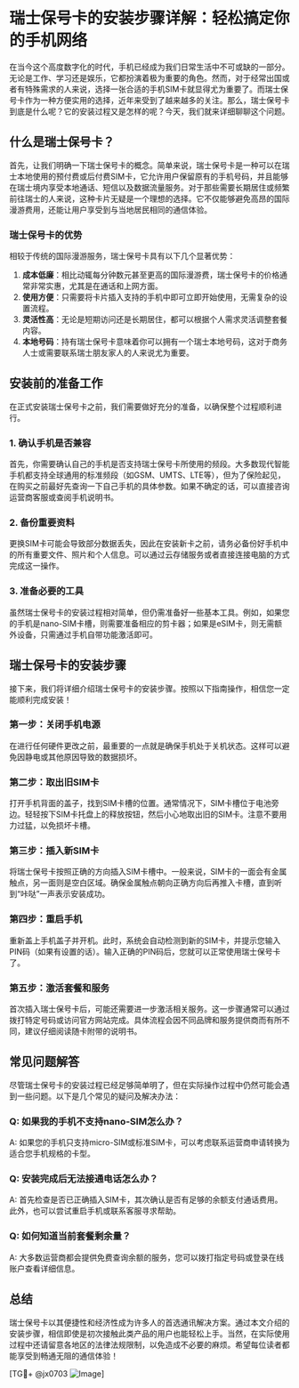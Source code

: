 # 瑞士保号卡的安装步骤详解：轻松搞定你的手机网络

在当今这个高度数字化的时代，手机已经成为我们日常生活中不可或缺的一部分。无论是工作、学习还是娱乐，它都扮演着极为重要的角色。然而，对于经常出国或者有特殊需求的人来说，选择一张合适的手机SIM卡就显得尤为重要了。而瑞士保号卡作为一种方便实用的选择，近年来受到了越来越多的关注。那么，瑞士保号卡到底是什么呢？它的安装过程又是怎样的呢？今天，我们就来详细聊聊这个问题。

## 什么是瑞士保号卡？

首先，让我们明确一下瑞士保号卡的概念。简单来说，瑞士保号卡是一种可以在瑞士本地使用的预付费或后付费SIM卡，它允许用户保留原有的手机号码，并且能够在瑞士境内享受本地通话、短信以及数据流量服务。对于那些需要长期居住或频繁前往瑞士的人来说，这种卡片无疑是一个理想的选择。它不仅能够避免高昂的国际漫游费用，还能让用户享受到与当地居民相同的通信体验。

### 瑞士保号卡的优势

相较于传统的国际漫游服务，瑞士保号卡具有以下几个显著优势：

1. **成本低廉**：相比动辄每分钟数元甚至更高的国际漫游费，瑞士保号卡的价格通常非常实惠，尤其是在通话和上网方面。
2. **使用方便**：只需要将卡片插入支持的手机中即可立即开始使用，无需复杂的设置流程。
3. **灵活性高**：无论是短期访问还是长期居住，都可以根据个人需求灵活调整套餐内容。
4. **本地号码**：持有瑞士保号卡意味着你可以拥有一个瑞士本地号码，这对于商务人士或需要联系瑞士朋友家人的人来说尤为重要。

## 安装前的准备工作

在正式安装瑞士保号卡之前，我们需要做好充分的准备，以确保整个过程顺利进行。

### 1. 确认手机是否兼容

首先，你需要确认自己的手机是否支持瑞士保号卡所使用的频段。大多数现代智能手机都支持全球通用的标准频段（如GSM、UMTS、LTE等），但为了保险起见，在购买之前最好先查询一下自己手机的具体参数。如果不确定的话，可以直接咨询运营商客服或查阅手机说明书。

### 2. 备份重要资料

更换SIM卡可能会导致部分数据丢失，因此在安装新卡之前，请务必备份好手机中的所有重要文件、照片和个人信息。可以通过云存储服务或者直接连接电脑的方式完成这一操作。

### 3. 准备必要的工具

虽然瑞士保号卡的安装过程相对简单，但仍需准备好一些基本工具。例如，如果您的手机是nano-SIM卡槽，则需要准备相应的剪卡器；如果是eSIM卡，则无需额外设备，只需通过手机自带功能激活即可。

## 瑞士保号卡的安装步骤

接下来，我们将详细介绍瑞士保号卡的安装步骤。按照以下指南操作，相信您一定能顺利完成安装！

### 第一步：关闭手机电源

在进行任何硬件更改之前，最重要的一点就是确保手机处于关机状态。这样可以避免因静电或其他原因导致的数据损坏。

### 第二步：取出旧SIM卡

打开手机背面的盖子，找到SIM卡槽的位置。通常情况下，SIM卡槽位于电池旁边。轻轻按下SIM卡托盘上的释放按钮，然后小心地取出旧的SIM卡。注意不要用力过猛，以免损坏卡槽。

### 第三步：插入新SIM卡

将瑞士保号卡按照正确的方向插入SIM卡槽中。一般来说，SIM卡的一面会有金属触点，另一面则是空白区域。确保金属触点朝向正确方向后再推入卡槽，直到听到“咔哒”一声表示安装成功。

### 第四步：重启手机

重新盖上手机盖子并开机。此时，系统会自动检测到新的SIM卡，并提示您输入PIN码（如果有设置的话）。输入正确的PIN码后，您就可以正常使用瑞士保号卡了。

### 第五步：激活套餐和服务

首次插入瑞士保号卡后，可能还需要进一步激活相关服务。这一步骤通常可以通过拨打特定号码或访问官方网站完成。具体流程会因不同品牌和服务提供商而有所不同，建议仔细阅读随卡附带的说明书。

## 常见问题解答

尽管瑞士保号卡的安装过程已经足够简单明了，但在实际操作过程中仍然可能会遇到一些问题。以下是几个常见的疑问及解决办法：

### Q: 如果我的手机不支持nano-SIM怎么办？
A: 如果您的手机只支持micro-SIM或标准SIM卡，可以考虑联系运营商申请转换为适合您手机规格的卡型。

### Q: 安装完成后无法接通电话怎么办？
A: 首先检查是否已正确插入SIM卡，其次确认是否有足够的余额支付通话费用。此外，也可以尝试重启手机或联系客服寻求帮助。

### Q: 如何知道当前套餐剩余量？
A: 大多数运营商都会提供免费查询余额的服务，您可以拨打指定号码或登录在线账户查看详细信息。

## 总结

瑞士保号卡以其便捷性和经济性成为许多人的首选通讯解决方案。通过本文介绍的安装步骤，相信即使是初次接触此类产品的用户也能轻松上手。当然，在实际使用过程中还请留意各地区的法律法规限制，以免造成不必要的麻烦。希望每位读者都能享受到畅通无阻的通信体验！

[TG💪+ @jx0703 ![Image](https://github.com/user-attachments/assets/dbca1d08-cadb-493c-b0ec-ad6f7a83f270)]